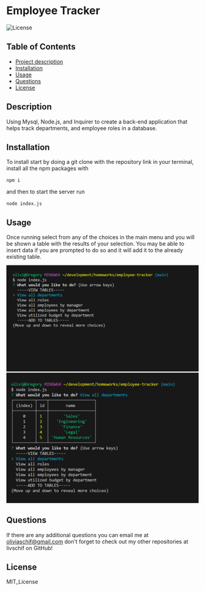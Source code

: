 # Employee Tracker

 ![License](https://img.shields.io/badge/license-MIT_License-blue)
  
  ## Table of Contents
  - [Project description](#description)
  - [Installation](#installation)
  - [Usage](#usage)
  - [Questions](#questions)
  - [License](#license)
    
  ## Description 
  Using Mysql, Node.js, and Inquirer to create a back-end application that helps track departments, and employee roles in a database.

  ## Installation 
  To install start by doing a git clone with the repository link in your terminal, install all the npm packages with  
  
    npm i 
  
  and then to start the server run 
  
    node index.js

  ## Usage 
  Once running select from any of the choices in the main menu and you will be shown a table with the results of your selection. You may be able to insert data if you are prompted to do so and it will add it to the already existing table. 

  ![Ex. Screenshot1](./assets/employ.ex.png)
  ![Ex. Screenshot2](./assets/employ.ex2.png)

  ## Questions
  If there are any additional questions you can email me at oliviaschif@gmail.com
  don't forget to check out my other repositories at livschif on GitHub!

  ## License
  MIT_License
